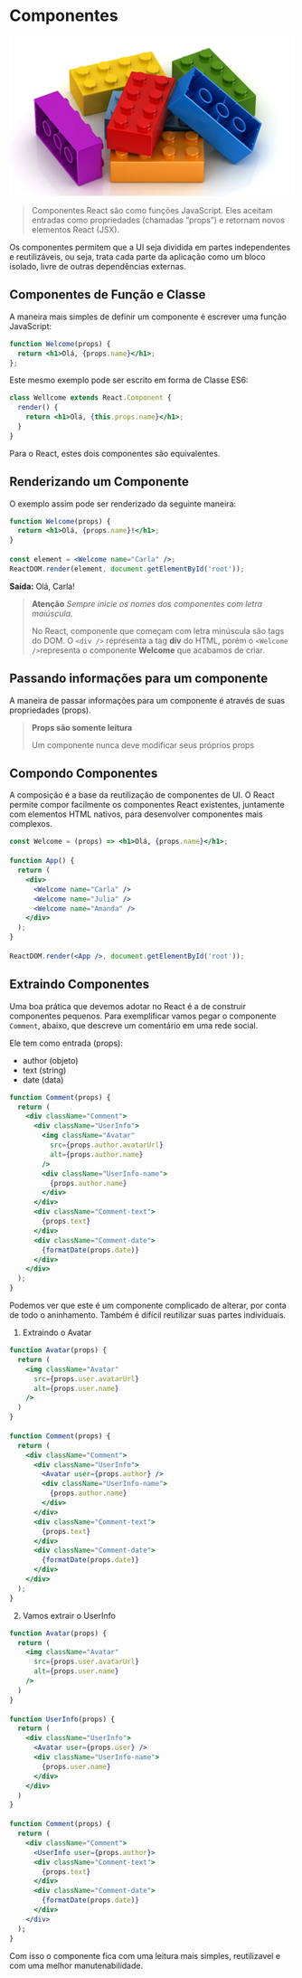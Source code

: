 # Componentes

![Blocos Lego](legos.png)

> Componentes React são como funções JavaScript. Eles aceitam entradas como propriedades (chamadas “props”) e retornam novos elementos React (JSX).

Os componentes permitem que a UI seja dividida em partes independentes e reutilizáveis, ou seja, trata cada parte da aplicação como um bloco isolado, livre de outras dependências externas.

## Componentes de Função e Classe

A maneira mais simples de definir um componente é escrever uma função JavaScript:

```jsx
function Welcome(props) {
  return <h1>Olá, {props.name}</h1>;
};
```

Este mesmo exemplo pode ser escrito em forma de Classe ES6:

```jsx
class Wellcome extends React.Component {
  render() {
    return <h1>Olá, {this.props.name}</h1>;
  }
}
```

Para o React, estes dois componentes são equivalentes.

## Renderizando um Componente

O exemplo assim pode ser renderizado da seguinte maneira:

```jsx
function Welcome(props) {
  return <h1>Olá, {props.name}!</h1>;
}

const element = <Welcome name="Carla" />;
ReactDOM.render(element, document.getElementById('root'));
```

**Saída:** Olá, Carla!

> **Atenção**
> _Sempre inicie os nomes dos componentes com letra maiúscula._
>
> No React, componente que começam com letra minúscula são tags do DOM.
> O ```<div />``` representa a tag **div** do HTML, porém o ```<Welcome />```representa o componente **Welcome** que acabamos de criar.

## Passando informações para um componente

A maneira de passar informações para um componente é através de suas propriedades (props).

> **Props são somente leitura**
>
> Um componente nunca deve modificar seus próprios props


## Compondo Componentes

A composição é a base da reutilização de componentes de UI. O React permite compor facilmente os componentes React existentes, juntamente com elementos HTML nativos, para desenvolver componentes mais complexos.

```jsx
const Welcome = (props) => <h1>Olá, {props.name}</h1>;

function App() {
  return (
    <div>
      <Welcome name="Carla" />
      <Welcome name="Julia" />
      <Welcome name="Amanda" />
    </div>
  );
}

ReactDOM.render(<App />, document.getElementById('root'));
```

## Extraindo Componentes

Uma boa prática que devemos adotar no React é a de construir componentes pequenos.
Para exemplificar vamos pegar o componente ```Comment```, abaixo, que descreve um comentário em uma rede social.

Ele tem como entrada (props):

* author (objeto)
* text (string)
* date (data)

```jsx
function Comment(props) {
  return (
    <div className="Comment">
      <div className="UserInfo">
        <img className="Avatar"
          src={props.author.avatarUrl}
          alt={props.author.name}
        />
        <div className="UserInfo-name">
          {props.author.name}
        </div>
      </div>
      <div className="Comment-text">
        {props.text}
      </div>
      <div className="Comment-date">
        {formatDate(props.date)}
      </div>
    </div>
  );
}
```

Podemos ver que este é um componente complicado de alterar, por conta de todo o aninhamento. Também é difícil reutilizar suas partes individuais.

1. Extraindo o Avatar

```jsx
function Avatar(props) {
  return (
    <img className="Avatar" 
      src={props.user.avatarUrl}
      alt={props.user.name}
    />
  )
}

function Comment(props) {
  return (
    <div className="Comment">
      <div className="UserInfo">
        <Avatar user={props.author} />
        <div className="UserInfo-name">
          {props.author.name}
        </div>
      </div>
      <div className="Comment-text">
        {props.text}
      </div>
      <div className="Comment-date">
        {formatDate(props.date)}
      </div>
    </div>
  );
}

```

2. Vamos extrair o UserInfo

```jsx
function Avatar(props) {
  return (
    <img className="Avatar" 
      src={props.user.avatarUrl}
      alt={props.user.name}
    />
  )
}

function UserInfo(props) {
  return (
    <div className="UserInfo">
      <Avatar user={props.user} />
      <div className="UserInfo-name">
        {props.user.name}
      </div>
    </div>
  )
}

function Comment(props) {
  return (
    <div className="Comment">
      <UserInfo user={props.author}>
      <div className="Comment-text">
        {props.text}
      </div>
      <div className="Comment-date">
        {formatDate(props.date)}
      </div>
    </div>
  );
}

```

Com isso o componente fica com uma leitura mais simples, reutilizavel e com uma melhor manutenabilidade.
